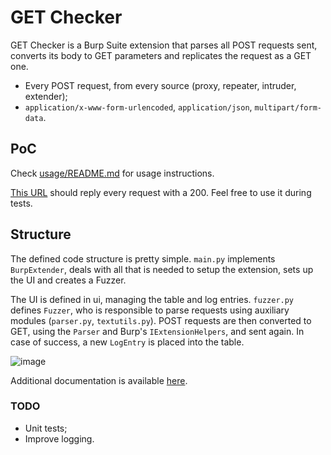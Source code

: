 # GET Checker

GET Checker is a Burp Suite extension that parses all POST requests sent, converts its body to GET parameters and replicates the request as a GET one.
- Every POST request, from every source (proxy, repeater, intruder, extender);
- `application/x-www-form-urlencoded`, `application/json`, `multipart/form-data`.

## PoC
Check [usage/README.md](usage/README.md) for usage instructions.

[This URL](http://i.geraldino2.com/dr?status=200&body=ok) should reply every request with a 200. Feel free to use it during tests.

## Structure
The defined code structure is pretty simple. `main.py` implements `BurpExtender`, deals with all that is needed to setup the extension, sets up the UI and creates a Fuzzer.

The UI is defined in ui, managing the table and log entries. `fuzzer.py` defines `Fuzzer`, who is responsible to parse requests using auxiliary modules (`parser.py`, `textutils.py`). POST requests are then converted to GET, using the `Parser` and Burp's `IExtensionHelpers`, and sent again. In case of success, a new `LogEntry` is placed into the table.

![image](https://github.com/geraldino2/get-checker/assets/70358808/4d3d39f8-9898-4c8f-a8f5-3a31de146596)


Additional documentation is available [here](docs.md).

### TODO
- Unit tests;
- Improve logging.
